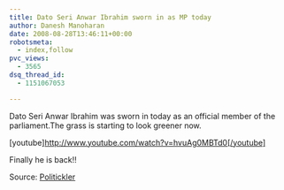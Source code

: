 ```yaml
---
title: Dato Seri Anwar Ibrahim sworn in as MP today
author: Danesh Manoharan
date: 2008-08-28T13:46:11+00:00
robotsmeta:
  - index,follow
pvc_views:
  - 3565
dsq_thread_id:
  - 1151067053

---
```

Dato Seri Anwar Ibrahim was sworn in today as an official member of the parliament.The grass is starting to look greener now.

[youtube]http://www.youtube.com/watch?v=hvuAg0MBTd0[/youtube]

Finally he is back!!

Source: [Politickler][1]

 [1]: http://politickler.com/posts/anwars-swearing-in/